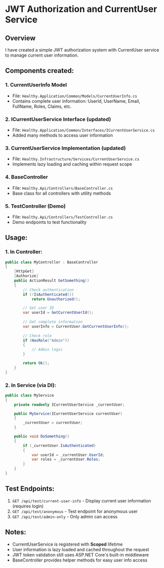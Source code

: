 # JWT Authorization and CurrentUser Service

## Overview

I have created a simple JWT authorization system with CurrentUser service to manage current user information.

## Components created:

### 1. CurrentUserInfo Model
- File: `Healthy.Application/Common/Models/CurrentUserInfo.cs`
- Contains complete user information: UserId, UserName, Email, FullName, Roles, Claims, etc.

### 2. ICurrentUserService Interface (updated)
- File: `Healthy.Application/Common/Interfaces/ICurrentUserService.cs`
- Added many methods to access user information

### 3. CurrentUserService Implementation (updated)
- File: `Healthy.Infrastructure/Services/CurrentUserService.cs`
- Implements lazy loading and caching within request scope

### 4. BaseController
- File: `Healthy.Api/Controllers/BaseController.cs`
- Base class for all controllers with utility methods

### 5. TestController (Demo)
- File: `Healthy.Api/Controllers/TestController.cs`
- Demo endpoints to test functionality

## Usage:

### 1. In Controller:
```csharp
public class MyController : BaseController
{
    [HttpGet]
    [Authorize]
    public ActionResult GetSomething()
    {
        // Check authentication
        if (!IsAuthenticated())
            return Unauthorized();

        // Get user ID
        var userId = GetCurrentUserId();
        
        // Get complete information
        var userInfo = CurrentUser.GetCurrentUserInfo();
        
        // Check role
        if (HasRole("Admin"))
        {
            // Admin logic
        }

        return Ok();
    }
}
```

### 2. In Service (via DI):
```csharp
public class MyService
{
    private readonly ICurrentUserService _currentUser;

    public MyService(ICurrentUserService currentUser)
    {
        _currentUser = currentUser;
    }

    public void DoSomething()
    {
        if (_currentUser.IsAuthenticated)
        {
            var userId = _currentUser.UserId;
            var roles = _currentUser.Roles;
        }
    }
}
```

## Test Endpoints:

1. `GET /api/test/current-user-info` - Display current user information (requires login)
2. `GET /api/test/anonymous` - Test endpoint for anonymous user
3. `GET /api/test/admin-only` - Only admin can access

## Notes:

- CurrentUserService is registered with **Scoped** lifetime
- User information is lazy loaded and cached throughout the request
- JWT token validation still uses ASP.NET Core's built-in middleware
- BaseController provides helper methods for easy user info access
